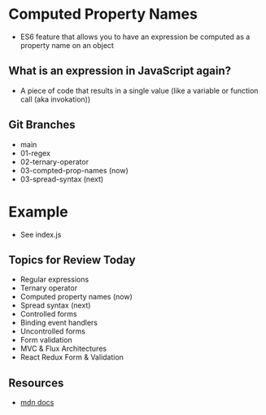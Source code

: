 # Computed Property Names
* ES6 feature that allows you to have an expression be computed as a property name on an object

## What is an expression in JavaScript again?
* A piece of code that results in a single value (like a variable or function call (aka invokation))

## Git Branches
* main
* 01-regex 
* 02-ternary-operator
* 03-compted-prop-names (now)
* 03-spread-syntax (next)

# Example
* See index.js

## Topics for Review Today
* Regular expressions 
* Ternary operator
* Computed property names (now)
* Spread syntax (next)
* Controlled forms
* Binding event handlers
* Uncontrolled forms
* Form validation
* MVC & Flux Architectures
* React Redux Form & Validation

## Resources
* [mdn docs](https://developer.mozilla.org/en-US/docs/Web/JavaScript/Reference/Operators/Conditional_Operator)
